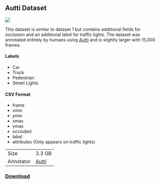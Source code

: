## Autti Dataset 

![](./images/auttico.png)

This dataset is similar to dataset 1 but contains additional fields for occlusion and an additional label for traffic lights. The dataset was annotated entirely by humans using [Autti](http://autti.co) and is slightly larger with 15,000 frames. 

#### Labels 

- Car 
- Truck 
- Pedestrian
- Street Lights 

#### CSV Format
- frame 
- xmin
- ymin
- xmax
- ymax
- occluded
- label
- attributes (Only appears on traffic lights)

<table>
<tr>
    <td>Size</td>
    <td>3.3 GB</td>
</tr>
<tr>
    <td>Annotator</td>
    <td><a href="http://autti.co/">Autti</td>
</tr>
</table>

### [Download](http://bit.ly/udacity-annotations-autti)
